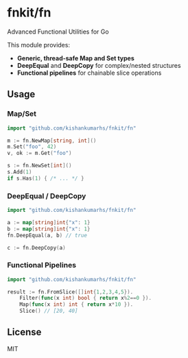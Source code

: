 # fnkit/fn

Advanced Functional Utilities for Go

This module provides:
- **Generic, thread-safe Map and Set types**
- **DeepEqual** and **DeepCopy** for complex/nested structures
- **Functional pipelines** for chainable slice operations

## Usage

### Map/Set
```go
import "github.com/kishankumarhs/fnkit/fn"

m := fn.NewMap[string, int]()
m.Set("foo", 42)
v, ok := m.Get("foo")

s := fn.NewSet[int]()
s.Add(1)
if s.Has(1) { /* ... */ }
```

### DeepEqual / DeepCopy
```go
import "github.com/kishankumarhs/fnkit/fn"

a := map[string]int{"x": 1}
b := map[string]int{"x": 1}
fn.DeepEqual(a, b) // true

c := fn.DeepCopy(a)
```

### Functional Pipelines
```go
import "github.com/kishankumarhs/fnkit/fn"

result := fn.FromSlice([]int{1,2,3,4,5}).
    Filter(func(x int) bool { return x%2==0 }).
    Map(func(x int) int { return x*10 }).
    Slice() // [20, 40]
```

## License
MIT

